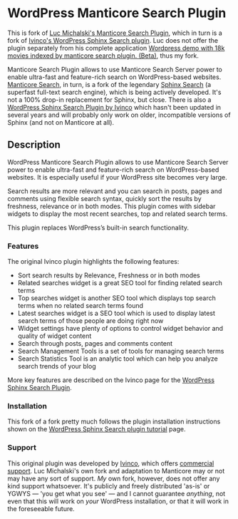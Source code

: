 WordPress Manticore Search Plugin
========

This is fork of [Luc Michalski's Manticore Search Plugin](https://github.com/lucmichalski/manticore-wordpress/archive/master.zip), which in turn is a fork of [Ivinco's WordPress Sphinx Search plugin](https://github.com/Ivinco/WordPress-Sphinx-Search-plugin). Luc does not offer the plugin separately from his complete application [Wordpress demo with 18k movies indexed by manticore search plugin. (Beta)](https://github.com/lucmichalski/manticore-wordpress), thus my fork.

Manticore Search Plugin allows to use Manticore Search Server power to enable ultra-fast and feature-rich search on WordPress-based websites. [Manticore Search](https://manticoresearch.com/), in turn, is a fork of the legendary [Sphinx Search](https://sphinxsearch.com/) (a superfast full-text search engine), which is being actively developed. It's not a 100% drop-in replacement for Sphinx, but close. There is also a [WordPress Sphinx Search Plugin by Ivinco](http://www.ivinco.com/software/wordpress-sphinx-search/) which hasn't been updated in several years and will probably only work on older, incompatible versions of Sphinx (and not on Manticore at all). 

Description
--------
WordPress Manticore Search Plugin allows to use Manticore Search Server power to enable ultra-fast and feature-rich search on WordPress-based websites. It is especially useful if your WordPress site becomes very large.

Search results are more relevant and you can search in posts, pages and comments using flexible search syntax, quickly sort the results by freshness, relevance or in both modes. This plugin comes with sidebar widgets to display the most recent searches, top and related search terms.

This plugin replaces WordPress’s built-in search functionality.

### Features

The original Ivinco plugin highlights the following features:

 *   Sort search results by Relevance, Freshness or in both modes
 *   Related searches widget is a great SEO tool for finding related search terms
 *   Top searches widget is another SEO tool which displays top search terms when no related search terms found
 *   Latest searches widget is a SEO tool which is used to display latest search terms of those people are doing right now
 *   Widget settings have plenty of options to control widget behavior and quality of widget content
 *   Search through posts, pages and comments content
 *   Search Management Tools is a set of tools for managing search terms
 *   Search Statistics Tool is an analytic tool which can help you analyze search trends of your blog

More key features are described on the Ivinco page for the [WordPress Sphinx Search Plugin](https://www.ivinco.com/software/wordpress-sphinx-search/).

### Installation

This fork of a fork pretty much follows the plugin installation instructions shown on the [WordPress Sphinx Search plugin tutorial](https://www.ivinco.com/software/wordpress-sphinx-search-tutorial/) page.

### Support

This original plugin was developed by [Ivinco](https://ivinco.com), which offers [commercial support](https://www.ivinco.com/software/wordpress-sphinx-search/#commercial_support). Luc Michalski's own fork and adaptation to Manticore may or not may have any sort of support. _My_ own fork, however, does not offer any kind support whatsoever. It's publicly and freely distributed 'as-is' or YGWYS — 'you get what you see' — and I cannot guarantee _anything_, not even that this will work on _your_ WordPress installation, or that it will work in the foreseeable future.